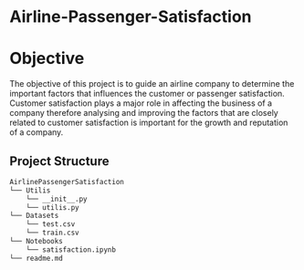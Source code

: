 # Airline-Passenger-Satisfaction
# Objective
The objective of this project is to guide an airline company to determine the important factors that influences the customer or passenger satisfaction.
Customer satisfaction plays a major role in affecting the business of a company therefore analysing and improving the factors that are closely related to customer satisfaction is important for the growth and reputation of a company.
## Project Structure 

```bash
AirlinePassengerSatisfaction
└── Utilis
    └── __init__.py
    └── utilis.py
└── Datasets
    └── test.csv
    └── train.csv
└── Notebooks
    └── satisfaction.ipynb
└── readme.md
```

